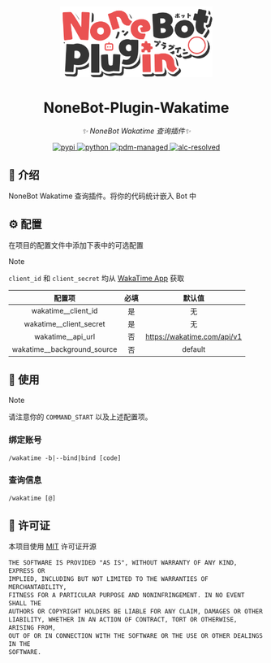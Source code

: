 <!-- markdownlint-disable MD033 MD036 MD041 MD045 -->
<div align="center">
  <a href="https://v2.nonebot.dev/store">
    <img src="./docs/NoneBotPlugin.svg" width="300" alt="logo">
  </a>
</div>

<div align="center">

# NoneBot-Plugin-Wakatime

_✨ NoneBot Wakatime 查询插件✨_

<a href="">
  <img src="https://img.shields.io/pypi/v/nonebot-plugin-wakatime.svg" alt="pypi"
</a>
<img src="https://img.shields.io/badge/python-3.10+-blue.svg" alt="python">
<a href="https://pdm.fming.dev">
  <img src="https://img.shields.io/endpoint?url=https%3A%2F%2Fcdn.jsdelivr.net%2Fgh%2Fpdm-project%2F.github%2Fbadge.json" alt="pdm-managed">
</a>
<a href="https://github.com/nonebot/plugin-alconna">
  <img src="https://img.shields.io/badge/Alconna-resolved-2564C2" alt="alc-resolved">
</a>

</div>

## 📖 介绍

NoneBot Wakatime 查询插件。将你的代码统计嵌入 Bot 中

## ⚙️ 配置

在项目的配置文件中添加下表中的可选配置

> [!note]
> `client_id` 和 `client_secret` 均从 [WakaTime App](https://wakatime.com/apps) 获取

|             配置项             | 必填 |             默认值             |
|:---------------------------:|:--:|:---------------------------:|
|     wakatime__client_id     | 是  |              无              |
|   wakatime__client_secret   | 是  |              无              |
|      wakatime__api_url      | 否  | <https://wakatime.com/api/v1> |
| wakatime__background_source | 否  |           default           |

## 🎉 使用

> [!note]
> 请注意你的 `COMMAND_START` 以及上述配置项。

### 绑定账号

```shell
/wakatime -b|--bind|bind [code]
```

### 查询信息

```shell
/wakatime [@]
```

## 📄 许可证

本项目使用 [MIT](./LICENSE) 许可证开源

```text
THE SOFTWARE IS PROVIDED "AS IS", WITHOUT WARRANTY OF ANY KIND, EXPRESS OR
IMPLIED, INCLUDING BUT NOT LIMITED TO THE WARRANTIES OF MERCHANTABILITY,
FITNESS FOR A PARTICULAR PURPOSE AND NONINFRINGEMENT. IN NO EVENT SHALL THE
AUTHORS OR COPYRIGHT HOLDERS BE LIABLE FOR ANY CLAIM, DAMAGES OR OTHER
LIABILITY, WHETHER IN AN ACTION OF CONTRACT, TORT OR OTHERWISE, ARISING FROM,
OUT OF OR IN CONNECTION WITH THE SOFTWARE OR THE USE OR OTHER DEALINGS IN THE
SOFTWARE.
```
